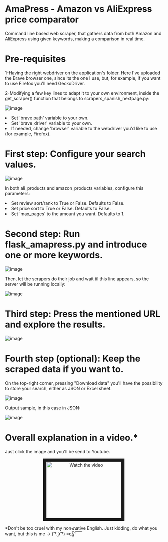# AmaPress - Amazon vs AliExpress price comparator
Command line based web scraper, that gathers data from both Amazon and AliExpress using given keywords, making a comparison in real time.
# Pre-requisites 
1-Having the right webdriver on the application's folder. Here I've uploaded the Brave browser one, since its the one I use, but, for example, if you want to use
Firefox you'll need GeckoDriver.

2-Modifying a few key lines to adapt it to your own environment, inside the get_scraper() function that belongs to scrapers_spanish_nextpage.py:

  ![image](https://github.com/RomeroRodriguezD/AmaPress-Amazon-vs-AliExpress-Scraper/assets/105886661/03cf04eb-dc76-498f-a3f1-f0240673ef8f)


  <li>Set 'brave path' variable to your own.</li>
  <li>Set 'brave_driver' variable to your own.</li>
  <li>If needed, change 'browser' variable to the webdriver you'd like to use (for example, Firefox).</li> 

# First step: Configure your search values.

![image](https://github.com/RomeroRodriguezD/AmaPress-Amazon-vs-AliExpress-Scraper/assets/105886661/5fbf58cb-5e8e-4ceb-9d02-53c19ad0a664)


In both ali_products and amazon_products variables, configure this parameters:
<li>Set review sort/rank to True or False. Defaults to False.</li>
<li>Set price sort to True or False. Defaults to False.</li>
<li>Set 'max_pages' to the amount you want. Defaults to 1.</li>

# Second step: Run flask_amapress.py and introduce one or more keywords.

![image](https://github.com/RomeroRodriguezD/AmaPress-Amazon-vs-AliExpress-Scraper/assets/105886661/70d9a780-842d-45e2-8520-e6f8022b8851)

Then, let the scrapers do their job and wait til this line appears, so the server will be running locally:

![image](https://github.com/RomeroRodriguezD/AmaPress-Amazon-vs-AliExpress-Scraper/assets/105886661/4eb3d913-0455-4b10-8b8e-71df3bab0e1d)

# Third step: Press the mentioned URL and explore the results.

![image](https://github.com/RomeroRodriguezD/AmaPress-Amazon-vs-AliExpress-Scraper/assets/105886661/0693cbc3-1cd6-4805-9e9b-6f4d1f1a6aa4)

# Fourth step (optional): Keep the scraped data if you want to.

On the top-right corner, pressing "Download data" you'll have the possibility to store your search, either as JSON or Excel sheet.

![image](https://github.com/RomeroRodriguezD/AmaPress-Amazon-vs-AliExpress-Scraper/assets/105886661/7ee6f6e3-7799-43e1-b613-52de8e301c99)

Output sample, in this case in JSON:

![image](https://github.com/RomeroRodriguezD/AmaPress-Amazon-vs-AliExpress-Scraper/assets/105886661/cce9e2eb-bde4-452a-8644-76185d8d89da)

# Overall explanation in a video.*
Just click the image and you'll be send to Youtube.
<p align="center">
<a href="http://www.youtube.com/watch?feature=player_embedded&v=RogyzCs9oOQ" target="_blank">
 <img src="http://img.youtube.com/vi/RogyzCs9oOQ/mqdefault.jpg" alt="Watch the video" width="240" height="180" border="10" />
</a>
</p>

*Don't be too cruel with my non-native English. Just kidding, do what you want, but this is me -> ( ͡° ͜ʖ ͡°) =ε/̵͇̿̿/'̿̿ ̿ ̿ ̿ ̿ ̿

